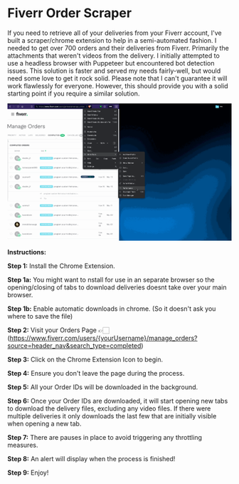 # Fiverr Order Scraper

If you need to retrieve all of your deliveries from your Fiverr account, I've built a scraper/chrome extension to help in a semi-automated fashion. I needed to get over 700 orders and their deliveries from Fiverr. Primarily the attachments that weren't videos from the delivery. I initially attempted to use a headless browser with Puppeteer but encountered bot detection issues. This solution is faster and served my needs fairly-well, but would need some love to get it rock solid. Please note that I can't guarantee it will work flawlessly for everyone. However, this should provide you with a solid starting point if you require a similar solution.

![Sample](sample.gif)

**Instructions:**

**Step 1:** Install the Chrome Extension.

**Step 1a:** You might want to nstall for use in an separate browser so the opening/closing of tabs to download deliveries doesnt take over your main browser.

**Step 1b:** Enable automatic downloads in chrome. (So it doesn't ask you where to save the file)

**Step 2:** Visit your Orders Page 👉🏻 (https://www.fiverr.com/users/{yourUsername}/manage_orders?source=header_nav&search_type=completed)

**Step 3:** Click on the Chrome Extension Icon to begin.

**Step 4:** Ensure you don't leave the page during the process.

**Step 5:** All your Order IDs will be downloaded in the background.

**Step 6:** Once your Order IDs are downloaded, it will start opening new tabs to download the delivery files, excluding any video files. If there were multiple deliveries it only downloads the last few that are initially visible when opening a new tab.

**Step 7:** There are pauses in place to avoid triggering any throttling measures.

**Step 8:** An alert will display when the process is finished!

**Step 9:** Enjoy!
